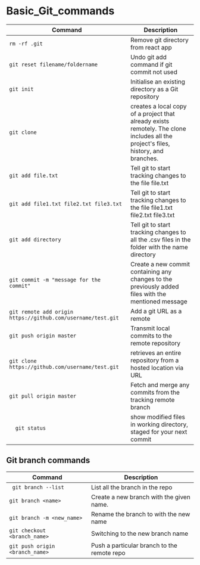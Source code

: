 # Basic_Git_commands
| Command | Description |
| --- | --- |
| `rm -rf .git` | Remove git directory from react app |
| `git reset filename/foldername` | Undo git add command if git commit not used |
| `git init` | Initialise an existing directory as a Git repository |
| `git clone` | creates a local copy of a project that already exists remotely. The clone includes all the project's files, history, and branches. |
| `git add file.txt` | Tell git to start tracking changes to the file file.txt |
|`git add file1.txt file2.txt file3.txt `| Tell git to start tracking changes to the file file1.txt file2.txt file3.txt |
|`git add directory `| Tell git to start tracking changes to all the .csv files in the folder with the name directory |
|`git commit -m "message for the commit" `| Create a new commit containing any changes to the previously added files with the mentioned message |
|` git remote add origin https://github.com/username/test.git `|Add a git URL as a remote |
|`git push origin master `| Transmit local commits to the remote repository |
|`git clone https://github.com/username/test.git`| retrieves an entire repository from a hosted location via URL|
|`git pull origin master `|Fetch and merge any commits from the tracking remote branch |
|`  git status`| show modified files in working directory, staged for your next commit|
## Git branch commands
| Command | Description |
| --- | --- |
| ` git branch --list` | List all the branch in the repo |
| `git branch <name>` | Create a new branch with the given name. |
| `git branch -m <new_name> ` | Rename the branch to with the new name |
| `git checkout <branch_name>` |  Switching to the new branch name|
| `git push origin <branch_name>` | Push a particular branch to the remote repo |




